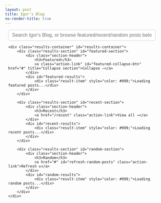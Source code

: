 ```yaml
---
layout: post
title: Igor's Blog
no-render-title: true
---
```


<style>
/* Container styling */
.search-container {
    max-width: 1000px;
    margin: 10px auto;
    padding: 0 10px;
}

/* Style the search input */
.search-input {
    width: 100%;
    padding: 8px 12px;
    font-size: 16px;
    border: 1px solid #ccc;
    border-radius: 6px;
    outline: none;
    box-sizing: border-box;
}

.search-input:focus {
    border-color: #007bff;
    box-shadow: 0 0 0 3px rgba(0,123,255,0.1);
}

/* Results container */
.results-container {
    margin-top: 12px;
}

/* Section styling */
.results-section {
    margin-bottom: 12px;
    border: none;
    border-radius: 0;
    padding: 0;
    background: transparent;
}

/* Section header with integrated actions */
.section-header {
    display: flex;
    justify-content: space-between;
    align-items: baseline;
    margin: 0 0 4px 0;
    padding-bottom: 2px;
    border-bottom: 1px solid #e5e5e5;
}

.section-header h3 {
    margin: 0;
    color: #666;
    font-size: 0.85em;
    font-weight: 500;
    text-transform: uppercase;
    letter-spacing: 0.5px;
}

.section-header .action-link {
    font-size: 0.8em;
    color: #0066cc;
    text-decoration: none;
    cursor: pointer;
    transition: color 0.2s;
    padding: 0 2px;
}

.section-header .action-link:hover {
    color: #0052a3;
    text-decoration: underline;
}

/* Individual result items */
.result-item {
    padding: 4px 0;
    margin-bottom: 4px;
    background: transparent;
    border-radius: 0;
    border: none;
    transition: all 0.2s;
    cursor: pointer;
    line-height: 1.3;
}

.result-item:hover {
    background: #f5f5f5;
    padding-left: 6px;
    transform: none;
}

.result-item a {
    font-weight: 600;
    color: #0066cc;
    text-decoration: none;
    font-size: 1em;
}

.result-item a:hover {
    text-decoration: underline;
}

.result-item .description {
    color: #666;
    font-size: 0.85em;
    line-height: 1.2;
}

/* Highlight matching text */
.highlight {
    background: yellow;
    padding: 2px;
}

/* Mobile optimizations */
@media (max-width: 768px) {
    .search-container {
        margin: 5px auto;
        padding: 0 8px;
    }
    
    .search-input {
        padding: 6px 10px;
        font-size: 15px;
    }
    
    .results-container {
        margin-top: 8px;
    }
    
    .results-section {
        margin-bottom: 8px;
    }
    
    .section-header {
        margin: 0 0 3px 0;
    }
    
    .section-header h3 {
        font-size: 0.75em;
    }
    
    .section-header .action-link {
        font-size: 0.7em;
    }
    
    .result-item {
        padding: 3px 0;
        margin-bottom: 2px;
        line-height: 1.2;
    }
    
    .result-item a {
        font-size: 0.95em;
    }
    
    .result-item .description {
        font-size: 0.8em;
        line-height: 1.15;
    }
}
</style>

<div class="search-container">
    <input type="text" class="search-input" id="search-input" placeholder="Search Igor's Blog, or browse featured/recent/random posts below..." />
    
    <div class="results-container" id="results-container">
        <div class="results-section" id="featured-section">
            <div class="section-header">
                <h3>Featured</h3>
                <a class="action-link" id="featured-collapse-btn" href="#" title="Collapse section">Collapse −</a>
            </div>
            <div id="featured-results">
                <div class="result-item" style="color: #999;">Loading featured posts...</div>
            </div>
        </div>
        
        <div class="results-section" id="recent-section">
            <div class="section-header">
                <h3>Recent</h3>
                <a href="/recent" class="action-link">View all →</a>
            </div>
            <div id="recent-results">
                <div class="result-item" style="color: #999;">Loading recent posts...</div>
            </div>
        </div>
        
        <div class="results-section" id="random-section">
            <div class="section-header">
                <h3>Random</h3>
                <a href="#" id="refresh-random-posts" class="action-link">Refresh ↻</a>
            </div>
            <div id="random-results">
                <div class="result-item" style="color: #999;">Loading random posts...</div>
            </div>
        </div>
    </div>
</div>

<script type="module">
    import { get_recent_posts, get_random_post, get_random_posts_batch, get_link_info } from "/assets/js/index.js";
    
    // Algolia configuration
    const appId = "{{ site.algolia.application_id }}";
    const apiKey = "{{ site.algolia.search_only_api_key }}";
    const indexName = "{{ site.algolia.index_name }}";
    
    // Initialize Algolia client
    const searchClient = algoliasearch(appId, apiKey);
    const index = searchClient.initIndex(indexName);
    
    // Cache frequently used DOM elements for better performance
    const cachedElements = {
        featuredResults: document.getElementById('featured-results'),
        recentResults: document.getElementById('recent-results'),
        randomResults: document.getElementById('random-results'),
        recentSection: document.getElementById('recent-section'),
        randomSection: document.getElementById('random-section'),
        searchInput: document.getElementById('search-input'),
        refreshButton: document.getElementById('refresh-random-posts')
    };
    
    // Helper function to escape HTML to prevent XSS
    function escapeHtml(text) {
        const div = document.createElement('div');
        div.textContent = text || '';
        return div.innerHTML;
    }
    
    // Helper function to validate URLs
    function isValidUrl(url) {
        if (!url) return false;
        
        // Allow relative URLs (starting with /)
        if (url.startsWith('/')) {
            return true;
        }
        
        // Allow well-formed absolute URLs
        try {
            const parsed = new URL(url);
            return parsed.protocol === 'http:' || parsed.protocol === 'https:';
        } catch {
            return false;
        }
    }
    
    // Function to render a result item
    function renderResultItem(item) {
        const url = item.url + (item.anchor ? `#${item.anchor}` : '');
        if (!isValidUrl(url)) {
            console.warn('Invalid URL skipped:', url);
            return '';
        }
        
        // Extract text from highlighted results (they contain HTML)
        const titleHtml = item._highlightResult?.title?.value || '';
        const contentHtml = item._highlightResult?.content?.value || '';
        
        // For highlighted results, preserve the highlight spans but escape the rest
        const title = titleHtml || escapeHtml(item.title || '');
        let description = contentHtml || escapeHtml(item.description || '');
        
        // Truncate description to ~150 characters
        if (description.length > 150) {
            description = description.substring(0, 147) + '...';
        }
        
        const safeUrl = escapeHtml(url);
        return `
            <div class="result-item" onclick="window.location='${safeUrl}';">
                <div><a href="${safeUrl}">${title}</a> <span class="description">${description}</span></div>
            </div>
        `;
    }
    
    // Function to render basic item (for recent/random)
    function renderBasicItem(item) {
        if (!isValidUrl(item.url)) {
            console.warn('Invalid URL skipped:', item.url);
            return '';
        }
        
        const safeUrl = escapeHtml(item.url);
        const safeTitle = escapeHtml(item.title || '');
        let safeDescription = escapeHtml(item.description || '');
        
        // Truncate description to ~150 characters
        if (safeDescription.length > 150) {
            safeDescription = safeDescription.substring(0, 147) + '...';
        }
        
        return `
            <div class="result-item" onclick="window.location='${safeUrl}';">
                <div><a href="${safeUrl}">${safeTitle}</a> <span class="description">${safeDescription}</span></div>
            </div>
        `;
    }
    
    // Function to show loading state
    function showLoading(elementId) {
        // Don't show loading state since we already have placeholders
        // This prevents flashing content
    }
    
    // Load featured posts (with lazy loading)
    async function loadFeaturedPosts() {
        const startTime = performance.now();
        console.log('⏱️ [Featured] Starting load...');
        showLoading('featured-results');
        try {
            // Featured post URLs from _data/featured.yml (rendered by Jekyll)
            const featuredUrls = [
                {% for url in site.data.featured.featured_posts %}
                "{{ url }}"{% unless forloop.last %},{% endunless %}
                {% endfor %}
            ];
            
            // Fetch all link info from backlinks.json
            const allLinkInfo = await get_link_info();
            
            // Map URLs to post data from backlinks
            const featuredPosts = featuredUrls.map(url => {
                const postInfo = allLinkInfo[url];
                if (postInfo) {
                    return {
                        title: postInfo.title || url,
                        url: url,
                        description: postInfo.description || ""
                    };
                }
                // Fallback if not found in backlinks
                return {
                    title: url.replace(/^\//, '').replace(/-/g, ' '),
                    url: url,
                    description: "Loading..."
                };
            }).filter(post => post !== null);
            
            cachedElements.featuredResults.innerHTML = 
                featuredPosts.map(renderBasicItem).join('');
            const loadTime = performance.now() - startTime;
            console.log(`✅ [Featured] Loaded in ${loadTime.toFixed(0)}ms`);
        } catch (error) {
            console.error('❌ [Featured] Error:', error);
            cachedElements.featuredResults.innerHTML = 
                '<div class="result-item">Failed to load featured posts</div>';
        }
    }
    
    // Load recent posts (with lazy loading)
    async function loadRecentPosts() {
        const startTime = performance.now();
        console.log('⏱️ [Recent] Starting load...');
        showLoading('recent-results');
        try {
            const recentPosts = await get_recent_posts(4);
            const html = recentPosts.map(renderBasicItem).join('');
            cachedElements.recentResults.innerHTML = html;
            const loadTime = performance.now() - startTime;
            console.log(`✅ [Recent] Loaded in ${loadTime.toFixed(0)}ms`);
        } catch (error) {
            console.error('❌ [Recent] Error:', error);
            cachedElements.recentResults.innerHTML = 
                '<div class="result-item">Failed to load recent posts</div>';
        }
    }
    
    // Load random posts (with refresh capability)
    async function loadRandomPosts() {
        const startTime = performance.now();
        console.log('⏱️ [Random] Starting load...');
        showLoading('random-results');
        try {
            // Use optimized batch function instead of multiple calls
            const randomPosts = await get_random_posts_batch(4);
            const html = randomPosts.map(renderBasicItem).join('');
            cachedElements.randomResults.innerHTML = html;
            const loadTime = performance.now() - startTime;
            console.log(`✅ [Random] Loaded in ${loadTime.toFixed(0)}ms`);
        } catch (error) {
            console.error('❌ [Random] Error:', error);
            cachedElements.randomResults.innerHTML = 
                '<div class="result-item">Failed to load random posts</div>';
        }
    }
    
    // Add event listener for refresh random posts button
    const refreshButton = cachedElements.refreshButton;
    if (refreshButton) {
        refreshButton.addEventListener('click', function(e) {
            e.preventDefault();
            loadRandomPosts();
        });
    }
    
    // Add global click handler for data-url elements (safer than onclick)
    document.addEventListener('click', function(e) {
        const target = e.target.closest('[data-url]');
        if (target && target.dataset.url) {
            const url = target.dataset.url;
            // Additional URL validation before navigation
            if (url && (url.startsWith('/') || url.startsWith('http'))) {
                window.location = url;
            }
        }
    });
    
    // Load initial content with lazy loading
    async function loadInitialContent() {
        // Start all loads in parallel for better performance
        const loadPromises = [
            loadFeaturedPosts(),
            loadRecentPosts(),
            loadRandomPosts()
        ];
        
        // Wait for all to complete (but they'll show as they finish)
        await Promise.allSettled(loadPromises);
    }
    
    // Search function with proper state management
    async function performSearch(query) {
        if (!query || query.trim() === '') {
            // Restore original header text
            document.querySelector('#featured-section .section-header h3').textContent = 'Featured';
            
            // Show all sections with their action links
            cachedElements.recentSection.style.display = 'block';
            cachedElements.randomSection.style.display = 'block';
            document.querySelector('#recent-section .action-link').style.display = 'inline';
            document.querySelector('#random-section .action-link').style.display = 'inline';
            
            // Reset loaded state to allow reloading
            ['featured-section', 'recent-section', 'random-section'].forEach(id => {
                const element = document.getElementById(id);
                if (element) delete element.dataset.loaded;
            });
            
            // Restore collapsed state if it was collapsed
            if (featuredIsCollapsed) {
                document.getElementById('featured-results').style.display = 'none';
            }
            
            // Reload content lazily or immediately based on browser support
            if ('IntersectionObserver' in window) {
                setupLazyLoading();
            } else {
                loadInitialContent();
            }
            return;
        }
        
        // Hide recent and random sections when searching
        cachedElements.recentSection.style.display = 'none';
        cachedElements.randomSection.style.display = 'none';
        
        // Always show featured results when searching (override collapsed state)
        document.getElementById('featured-results').style.display = 'block';
        
        // Update featured section title for search results
        document.querySelector('#featured-section .section-header h3').textContent = 'Search Results';
        document.getElementById('featured-results').innerHTML = 
            '<div class="result-item" style="color: #999;">Searching...</div>';
        
        try {
            const { hits } = await index.search(query, {
                hitsPerPage: 20,
                filters: 'NOT tags:family-journal',
                highlightPreTag: '<span class="highlight">',
                highlightPostTag: '</span>'
            });
            
            if (hits.length === 0) {
                cachedElements.featuredResults.innerHTML = 
                    '<div class="result-item">No results found. Try different keywords.</div>';
            } else {
                cachedElements.featuredResults.innerHTML = 
                    hits.map(renderResultItem).join('');
            }
        } catch (error) {
            console.error('Search error:', error);
            cachedElements.featuredResults.innerHTML = 
                `<div class="result-item">Error performing search. <a href="#" onclick="performSearch('${query.replace(/'/g, "\\'")}')">Try again</a></div>`;
        }
    }
    
    // Set up search input handler with debouncing and error handling
    let searchTimeout;
    let intersectionObserver; // Store observer reference for cleanup
    const searchInput = cachedElements.searchInput;
    if (searchInput) {
        searchInput.addEventListener('input', (e) => {
            clearTimeout(searchTimeout);
            searchTimeout = setTimeout(() => {
                try {
                    performSearch(e.target.value);
                } catch (error) {
                    console.error('❌ Search input error:', error);
                    cachedElements.featuredResults.innerHTML = 
                        '<div class="result-item">Search error. Please refresh the page.</div>';
                }
            }, 300);
        });
    }
    
    // Set up intersection observer for lazy loading
    function setupLazyLoading() {
        console.log('🚀 [Init] Setting up lazy loading...');
        // Always load featured posts immediately for better UX
        loadFeaturedPosts();
        
        const observerOptions = {
            root: null,
            rootMargin: '50px',
            threshold: 0.01
        };
        
        const sectionLoaders = {
            'recent-section': loadRecentPosts,
            'random-section': loadRandomPosts
        };
        
        intersectionObserver = new IntersectionObserver((entries) => {
            entries.forEach(entry => {
                if (entry.isIntersecting) {
                    const sectionId = entry.target.id;
                    const loader = sectionLoaders[sectionId];
                    if (loader && !entry.target.dataset.loaded) {
                        console.log(`👁️ [Observer] ${sectionId} is visible, loading...`);
                        entry.target.dataset.loaded = 'true';
                        loader();
                    }
                }
            });
        }, observerOptions);
        
        // Observe only recent and random sections (featured loads immediately)
        Object.keys(sectionLoaders).forEach(sectionId => {
            const element = document.getElementById(sectionId);
            if (element) {
                intersectionObserver.observe(element);
                console.log(`👁️ [Observer] Watching ${sectionId}`);
            }
        });
    }
    
    // Track page load time
    const pageLoadStart = performance.now();
    
    // Setup collapse button for featured section
    const STORAGE_KEY = 'featured-section-collapsed';
    let featuredIsCollapsed = localStorage.getItem(STORAGE_KEY) === 'true';
    
    function setupFeaturedCollapse() {
        const collapseBtn = document.getElementById('featured-collapse-btn');
        const featuredResults = document.getElementById('featured-results');
        
        if (!collapseBtn || !featuredResults) {
            console.warn('Featured collapse elements not found');
            return;
        }
        
        // Apply initial state from localStorage
        if (featuredIsCollapsed) {
            featuredResults.style.display = 'none';
            collapseBtn.textContent = 'Expand +';
            collapseBtn.title = 'Expand section';
        }
        
        collapseBtn.addEventListener('click', function(e) {
            e.preventDefault();
            featuredIsCollapsed = !featuredIsCollapsed;
            
            // Save state to localStorage
            localStorage.setItem(STORAGE_KEY, featuredIsCollapsed.toString());
            
            if (featuredIsCollapsed) {
                featuredResults.style.display = 'none';
                collapseBtn.textContent = 'Expand +';
                collapseBtn.title = 'Expand section';
            } else {
                featuredResults.style.display = 'block';
                collapseBtn.textContent = 'Collapse −';
                collapseBtn.title = 'Collapse section';
            }
        });
    }
    
    // Load initial content when page loads
    $(document).ready(() => {
        const domReadyTime = performance.now() - pageLoadStart;
        console.log(`📄 [Page] DOM ready in ${domReadyTime.toFixed(0)}ms`);
        console.log('🔍 [Page] Algolia configured, starting content load...');
        
        // Setup collapse button
        setupFeaturedCollapse();
        
        // Use intersection observer for truly lazy loading
        if ('IntersectionObserver' in window) {
            setupLazyLoading();
        } else {
            console.log('⚠️ [Page] IntersectionObserver not supported, loading all content');
            loadInitialContent();
        }
        
        if (cachedElements.searchInput) {
            cachedElements.searchInput.focus();
        }
        
        // Log total time when everything is likely loaded
        setTimeout(() => {
            const totalTime = performance.now() - pageLoadStart;
            console.log(`🏁 [Page] Total initial load time: ${totalTime.toFixed(0)}ms`);
        }, 2000);
    });
    
    // Cleanup function to prevent memory leaks
    function cleanup() {
        console.log('🧹 [Cleanup] Cleaning up resources...');
        
        // Clear any pending search timeout
        if (searchTimeout) {
            clearTimeout(searchTimeout);
            searchTimeout = null;
        }
        
        // Disconnect intersection observer
        if (intersectionObserver) {
            intersectionObserver.disconnect();
            intersectionObserver = null;
        }
    }
    
    // Add cleanup listeners
    window.addEventListener('beforeunload', cleanup);
    window.addEventListener('pagehide', cleanup);
</script>
